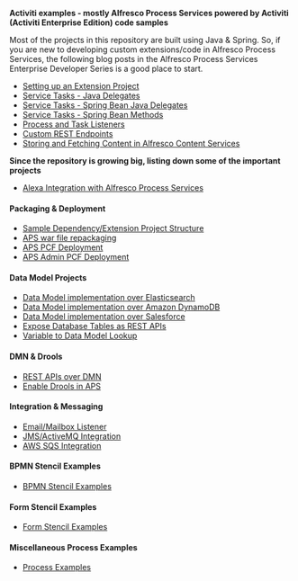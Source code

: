 **Activiti examples - mostly Alfresco Process Services powered by Activiti (Activiti Enterprise Edition) code samples**

Most of the projects in this repository are built using Java & Spring. So, if you are new to developing custom extensions/code in Alfresco Process Services, the following blog posts in the Alfresco Process Services Enterprise Developer Series is a good place to start.
* [Setting up an Extension Project](https://community.alfresco.com/community/bpm/blog/2016/11/14/activiti-enterprise-developer-series-setting-up-an-extension-project)
* [Service Tasks - Java Delegates](https://community.alfresco.com/community/bpm/blog/2016/11/15/activiti-enterprise-developer-series-service-tasks-java-delegates)
* [Service Tasks - Spring Bean Java Delegates](https://community.alfresco.com/community/bpm/blog/2016/11/15/activiti-enterprise-developer-series-service-tasks-spring-bean-java-delegates)
* [Service Tasks - Spring Bean Methods](https://community.alfresco.com/community/bpm/blog/2016/11/15/activiti-enterprise-developer-series-service-tasks-spring-bean-methods)
* [Process and Task Listeners](https://community.alfresco.com/community/bpm/blog/2016/11/16/activiti-enterprise-developer-series-process-and-task-listeners)
* [Custom REST Endpoints](https://community.alfresco.com/community/bpm/blog/2016/11/18/activiti-enterprise-developer-series-custom-rest-endpoints)
* [Storing and Fetching Content in Alfresco Content Services](https://community.alfresco.com/community/bpm/blog/2016/12/01/activiti-enterprise-developer-series-storing-and-fetching-content-in-alfresco-ecm)

**Since the repository is growing big, listing down some of the important projects**

* [Alexa Integration with Alfresco Process Services](https://github.com/cijujoseph/activiti-examples/tree/master/activiti-alexa-demo)

#### Packaging & Deployment
* [Sample Dependency/Extension Project Structure](https://github.com/cijujoseph/activiti-examples/tree/master/activiti-project-structure)
* [APS war file repackaging](https://github.com/cijujoseph/activiti-examples/tree/master/activiti-app)
* [APS PCF Deployment](https://github.com/cijujoseph/activiti-examples/tree/master/activiti-admin-pcf)
* [APS Admin PCF Deployment](https://github.com/cijujoseph/activiti-examples/tree/master/activiti-app-pcf)

#### Data Model Projects
* [Data Model implementation over Elasticsearch](https://github.com/cijujoseph/activiti-examples/tree/master/activiti-custom-data-model-sample)
* [Data Model implementation over Amazon DynamoDB](https://github.com/cijujoseph/activiti-examples/tree/master/aps-dynamodb-data-model)
* [Data Model implementation over Salesforce](https://github.com/cijujoseph/activiti-examples/tree/master/aps-salesforce-data-model)
* [Expose Database Tables as REST APIs](https://github.com/cijujoseph/activiti-examples/tree/master/aps-database-datamodel-rest-extension)
* [Variable to Data Model Lookup](https://github.com/cijujoseph/activiti-examples/tree/master/aps-variable-datamodel-mapping-utility)

#### DMN & Drools
* [REST APIs over DMN](https://github.com/cijujoseph/activiti-examples/tree/master/activiti-dmn-extension)
* [Enable Drools in APS](https://github.com/cijujoseph/activiti-examples/tree/master/aps-enable-drools)

#### Integration & Messaging
* [Email/Mailbox Listener](https://github.com/cijujoseph/activiti-examples/tree/master/aps-email-listener-extension)
* [JMS/ActiveMQ Integration](https://github.com/cijujoseph/activiti-examples/tree/master/aps-activemq-extension)
* [AWS SQS Integration](https://github.com/cijujoseph/activiti-examples/tree/master/aps-aws-sqs-extension)

#### BPMN Stencil Examples
* [BPMN Stencil Examples](https://github.com/cijujoseph/activiti-examples/tree/master/bpmn-stencils)

#### Form Stencil Examples
* [Form Stencil Examples](https://github.com/cijujoseph/activiti-examples/tree/master/stencil-samples)

#### Miscellaneous Process Examples
* [Process Examples](https://github.com/cijujoseph/activiti-examples/tree/master/process-samples)
